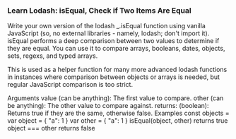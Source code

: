 ### Learn Lodash: isEqual, Check if Two Items Are Equal

Write your own version of the lodash \_.isEqual function using vanilla JavaScript (so, no external libraries - namely, lodash; don't import it). isEqual performs a deep comparison between two values to determine if they are equal. You can use it to compare arrays, booleans, dates, objects, sets, regexs, and typed arrays.

This is used as a helper function for many more advanced lodash functions in instances where comparison between objects or arrays is needed, but regular JavaScript comparison is too strict.

Arguments
value (can be anything): The first value to compare.
other (can be anything): The other value to compare against.
returns: (boolean): Returns true if they are the same, otherwise false.
Examples
const objects =
var object = { "a": 1 }
var other = { "a": 1 }
isEqual(object, other)
returns true
object === other
returns false
